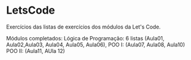# LetsCode
Exercícios das listas de exercícios dos módulos da Let's Code.

Módulos completados:
    Lógica de Programação: 6 listas (Aula01, Aula02,Aula03, Aula04, Aula05, Aula06),
    POO I: (Aula07, Aula08, Aula10)
    POO II: (Aula11, AUla 12)
